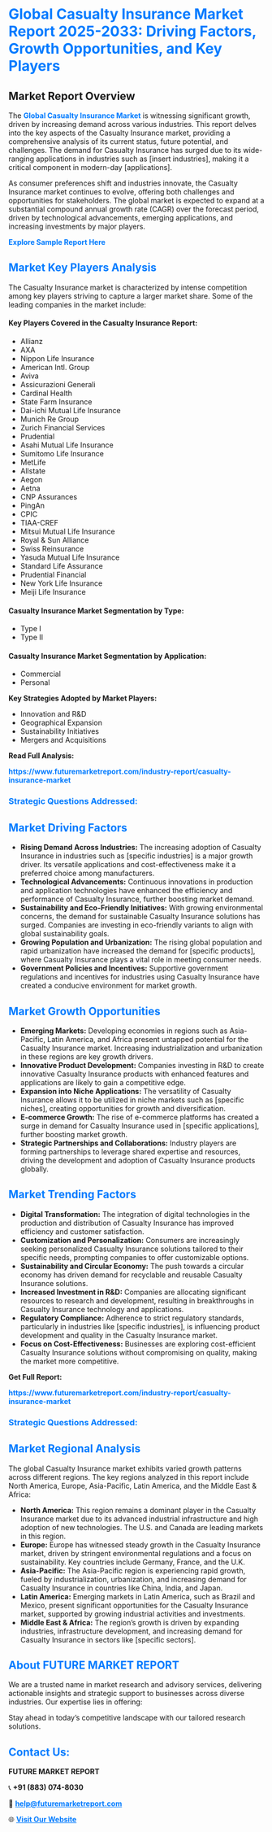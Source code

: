 <h1 style="color: #007BFF;">Global Casualty Insurance Market Report 2025-2033: Driving Factors, Growth Opportunities, and Key Players</h1>

<section id="overview">
<h2>Market Report Overview</h2>
<p>The <a href="https://www.futuremarketreport.com/industry-report/casualty-insurance-market" style="color: #007BFF; text-decoration: none;"><strong>Global Casualty Insurance Market</strong></a> is witnessing significant growth, driven by increasing demand across various industries. This report delves into the key aspects of the Casualty Insurance market, providing a comprehensive analysis of its current status, future potential, and challenges. The demand for Casualty Insurance has surged due to its wide-ranging applications in industries such as [insert industries], making it a critical component in modern-day [applications].</p>
<p>As consumer preferences shift and industries innovate, the Casualty Insurance market continues to evolve, offering both challenges and opportunities for stakeholders. The global market is expected to expand at a substantial compound annual growth rate (CAGR) over the forecast period, driven by technological advancements, emerging applications, and increasing investments by major players.</p>
</section>

<section id="overview">
<p><a href="https://www.futuremarketreport.com/request-sample/reportId=44136" style="color: #007BFF; text-decoration: none;"><strong>Explore Sample Report Here</strong></a></p>
</section>

<section id="key-players">
<h2 style="color: #007BFF;">Market Key Players Analysis</h2>
<p>The Casualty Insurance market is characterized by intense competition among key players striving to capture a larger market share. Some of the leading companies in the market include:</p>
<h4>Key Players Covered in the Casualty Insurance Report:</h4>
<ul><li>Allianz</li><li>AXA</li><li>Nippon Life Insurance</li><li>American Intl. Group</li><li>Aviva</li><li>Assicurazioni Generali</li><li>Cardinal Health</li><li>State Farm Insurance</li><li>Dai-ichi Mutual Life Insurance</li><li>Munich Re Group</li><li>Zurich Financial Services</li><li>Prudential</li><li>Asahi Mutual Life Insurance</li><li>Sumitomo Life Insurance</li><li>MetLife</li><li>Allstate</li><li>Aegon</li><li>Aetna</li><li>CNP Assurances</li><li>PingAn</li><li>CPIC</li><li>TIAA-CREF</li><li>Mitsui Mutual Life Insurance</li><li>Royal &amp; Sun Alliance</li><li>Swiss Reinsurance</li><li>Yasuda Mutual Life Insurance</li><li>Standard Life Assurance</li><li>Prudential Financial</li><li>New York Life Insurance</li><li>Meiji Life Insurance</li></ul>
<h4>Casualty Insurance Market Segmentation by Type:</h4>
<ul><li>Type I</li><li>Type II</li></ul>

<h4>Casualty Insurance Market Segmentation by Application:</h4>
<ul><li>Commercial</li><li>Personal</li></ul>
<p><strong>Key Strategies Adopted by Market Players:</strong></p>
<ul>
<li>Innovation and R&D</li>
<li>Geographical Expansion</li>
<li>Sustainability Initiatives</li>
<li>Mergers and Acquisitions</li>
</ul>
</section>

<section>
<p><strong>Read Full Analysis: </strong></p><a href="https://www.futuremarketreport.com/industry-report/casualty-insurance-market" style="color: #007BFF; text-decoration: none;"><strong>https://www.futuremarketreport.com/industry-report/casualty-insurance-market</strong></a>
<h3 style="color: #007BFF;">Strategic Questions Addressed:</h3>
</section>

<section id="driving-factors">
<h2 style="color: #007BFF;">Market Driving Factors</h2>
<ul>
<li><strong>Rising Demand Across Industries:</strong> The increasing adoption of Casualty Insurance in industries such as [specific industries] is a major growth driver. Its versatile applications and cost-effectiveness make it a preferred choice among manufacturers.</li>
<li><strong>Technological Advancements:</strong> Continuous innovations in production and application technologies have enhanced the efficiency and performance of Casualty Insurance, further boosting market demand.</li>
<li><strong>Sustainability and Eco-Friendly Initiatives:</strong> With growing environmental concerns, the demand for sustainable Casualty Insurance solutions has surged. Companies are investing in eco-friendly variants to align with global sustainability goals.</li>
<li><strong>Growing Population and Urbanization:</strong> The rising global population and rapid urbanization have increased the demand for [specific products], where Casualty Insurance plays a vital role in meeting consumer needs.</li>
<li><strong>Government Policies and Incentives:</strong> Supportive government regulations and incentives for industries using Casualty Insurance have created a conducive environment for market growth.</li>
</ul>
</section>

<section id="growth-opportunities">
<h2 style="color: #007BFF;">Market Growth Opportunities</h2>
<ul>
<li><strong>Emerging Markets:</strong> Developing economies in regions such as Asia-Pacific, Latin America, and Africa present untapped potential for the Casualty Insurance market. Increasing industrialization and urbanization in these regions are key growth drivers.</li>
<li><strong>Innovative Product Development:</strong> Companies investing in R&D to create innovative Casualty Insurance products with enhanced features and applications are likely to gain a competitive edge.</li>
<li><strong>Expansion into Niche Applications:</strong> The versatility of Casualty Insurance allows it to be utilized in niche markets such as [specific niches], creating opportunities for growth and diversification.</li>
<li><strong>E-commerce Growth:</strong> The rise of e-commerce platforms has created a surge in demand for Casualty Insurance used in [specific applications], further boosting market growth.</li>
<li><strong>Strategic Partnerships and Collaborations:</strong> Industry players are forming partnerships to leverage shared expertise and resources, driving the development and adoption of Casualty Insurance products globally.</li>
</ul>
</section>

<section id="trending-factors">
<h2 style="color: #007BFF;">Market Trending Factors</h2>
<ul>
<li><strong>Digital Transformation:</strong> The integration of digital technologies in the production and distribution of Casualty Insurance has improved efficiency and customer satisfaction.</li>
<li><strong>Customization and Personalization:</strong> Consumers are increasingly seeking personalized Casualty Insurance solutions tailored to their specific needs, prompting companies to offer customizable options.</li>
<li><strong>Sustainability and Circular Economy:</strong> The push towards a circular economy has driven demand for recyclable and reusable Casualty Insurance solutions.</li>
<li><strong>Increased Investment in R&D:</strong> Companies are allocating significant resources to research and development, resulting in breakthroughs in Casualty Insurance technology and applications.</li>
<li><strong>Regulatory Compliance:</strong> Adherence to strict regulatory standards, particularly in industries like [specific industries], is influencing product development and quality in the Casualty Insurance market.</li>
<li><strong>Focus on Cost-Effectiveness:</strong> Businesses are exploring cost-efficient Casualty Insurance solutions without compromising on quality, making the market more competitive.</li>
</ul>
</section>

<section>
<p><strong>Get Full Report: </strong></p><a href="https://www.futuremarketreport.com/industry-report/casualty-insurance-market" style="color: #007BFF; text-decoration: none;"><strong>https://www.futuremarketreport.com/industry-report/casualty-insurance-market</strong></a>
<h3 style="color: #007BFF;">Strategic Questions Addressed:</h3>
</section>


<section id="regional-analysis">
<h2 style="color: #007BFF;">Market Regional Analysis</h2>
<p>The global Casualty Insurance market exhibits varied growth patterns across different regions. The key regions analyzed in this report include North America, Europe, Asia-Pacific, Latin America, and the Middle East & Africa:</p>
<ul>
<li><strong>North America:</strong> This region remains a dominant player in the Casualty Insurance market due to its advanced industrial infrastructure and high adoption of new technologies. The U.S. and Canada are leading markets in this region.</li>
<li><strong>Europe:</strong> Europe has witnessed steady growth in the Casualty Insurance market, driven by stringent environmental regulations and a focus on sustainability. Key countries include Germany, France, and the U.K.</li>
<li><strong>Asia-Pacific:</strong> The Asia-Pacific region is experiencing rapid growth, fueled by industrialization, urbanization, and increasing demand for Casualty Insurance in countries like China, India, and Japan.</li>
<li><strong>Latin America:</strong> Emerging markets in Latin America, such as Brazil and Mexico, present significant opportunities for the Casualty Insurance market, supported by growing industrial activities and investments.</li>
<li><strong>Middle East & Africa:</strong> The region’s growth is driven by expanding industries, infrastructure development, and increasing demand for Casualty Insurance in sectors like [specific sectors].</li>
</ul>
</section>

<footer>
<h2 style="color: #007BFF;">About FUTURE MARKET REPORT</h2>
<p>We are a trusted name in market research and advisory services, delivering actionable insights and strategic support to businesses across diverse industries. Our expertise lies in offering:</p>

<p>Stay ahead in today’s competitive landscape with our tailored research solutions.</p>

<h2 style="color: #007BFF;">Contact Us:</h2>
<p><strong>FUTURE MARKET REPORT</strong></p>
<p>📞 <strong>+91 (883) 074-8030</strong></p>
<p>📧 <strong><a href="mailto:help@futuremarketreport.com" style="color: #007BFF;">help@futuremarketreport.com</a></strong></p>
<p>🌐 <strong><a href="https://www.futuremarketreport.com/" style="color: #007BFF;">Visit Our Website</a></strong></p>
</footer>